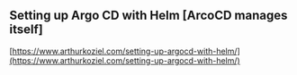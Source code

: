 Setting up Argo CD with Helm [ArcoCD manages itself]
---

[https://www.arthurkoziel.com/setting-up-argocd-with-helm/](https://www.arthurkoziel.com/setting-up-argocd-with-helm/)